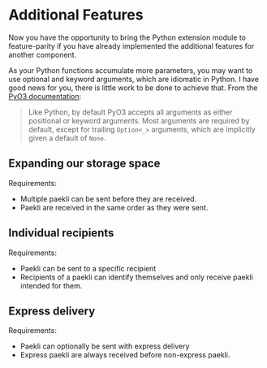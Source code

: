# Additional Features

Now you have the opportunity to bring the Python extension module to feature-parity if you have already implemented the additional features for another component.

As your Python functions accumulate more parameters, you may want to use optional and keyword arguments, which are idiomatic in Python.
I have good news for you, there is little work to be done to achieve that.
From the [PyO3 documentation](https://pyo3.rs/v0.21.0-beta.0/function/signature):

> Like Python, by default PyO3 accepts all arguments as either positional or keyword arguments.
> Most arguments are required by default, except for trailing `Option<_>` arguments, which are implicitly given a default of `None`.

## Expanding our storage space

Requirements:
- Multiple paekli can be sent before they are received.
- Paekli are received in the same order as they were sent.

## Individual recipients

Requirements:
- Paekli can be sent to a specific recipient
- Recipients of a paekli can identify themselves and only receive paekli intended for them.

## Express delivery

Requirements:
- Paekli can optionally be sent with express delivery
- Express paekli are always received before non-express paekli.
